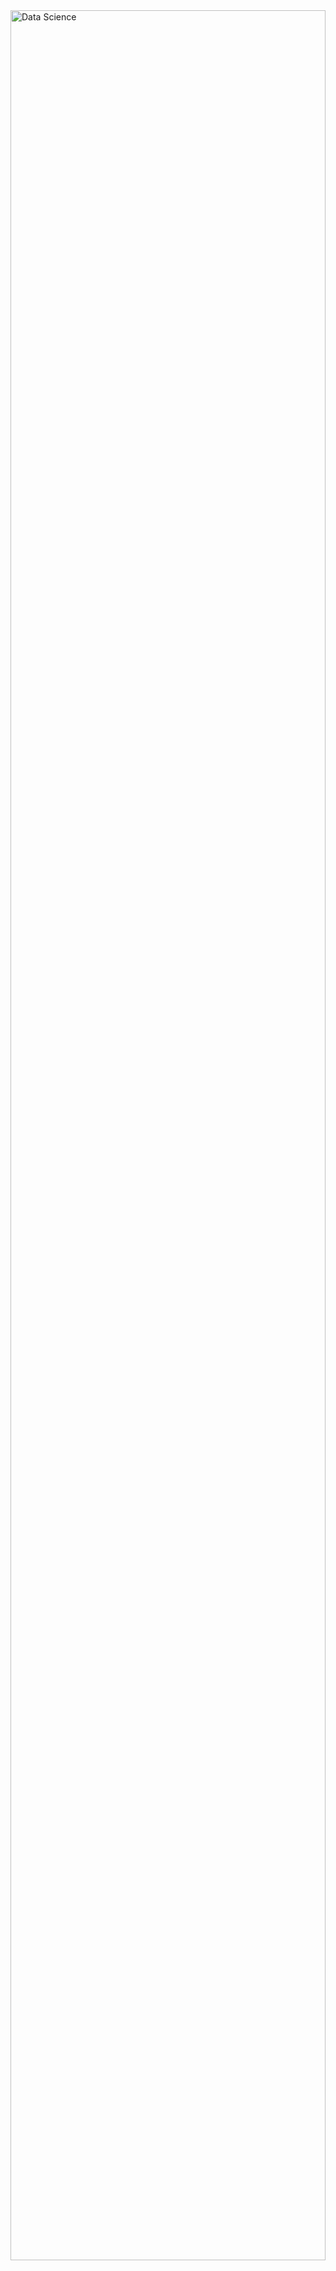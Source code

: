 <div style="display: flex; justify-content: center; align-items: center; height: 100vh;">
  <img src="https://assets-global.website-files.com/606907b169dcd481e8fd42c4/628fcc28ae967c5ccc32de0c_data-science.jpg" 
       alt="Data Science" 
       style="width: 100%; height: auto; max-height: 90vh; object-fit: cover;" />
</div>

<h2 align="left">Hi 👋! My name is Paulo Eduardo, I am a Data Scientist, graduated from the British School of Creative Arts and Technologies (EBAC), and currently a Business Administration student at Esbam University Center. </h2>
</p>

<!-- Dropdown -->
<details>
  <summary>👨‍💻 More about me</summary>
  
 - 🌱  I am currently pursuing a degree in Business Administration at Esbam University Center. I have also completed a professional Data Science program at EBAC (British School of Creative Arts and Technologies).

My Business Administration degree, which is nearing completion (approximately 1.5 years remaining), complements my data work by providing a strategic understanding of business, management, and finance—key elements for turning data into actionable insights.

This combination has allowed me to develop an analytical profile with a practical focus on delivering results and creating value through data analysis.
  
 - 🔭 I am seeking my first job opportunity in the field of Data Science and Data Analysis.
  </p>
  
 - 💬I am 22 years old and currently reside in Brazil. I have basic proficiency in Spanish and experience in Python, Data Analysis, Data Visualization, and Machine Learning. Additionally, I am a musician, which has endowed me with valuable skills such as keen pattern recognition, meticulous analysis, and a creative approach—aptitudes seamlessly intertwined with the realm of data science.
 - ⚡ In my leisure time, I enjoy playing football, indulging in video games, and playing the piano! 🎹 I am convinced that our individual interests not only enhance our understanding of the world but also play a fundamental role in tackling challenges.
</details>

<div align="center">
  <img src="https://github-readme-stats.vercel.app/api?username=Bruxteclas&theme=blue-green" alt="GitHub Stats" />
</div>

<!-- Portfolio -->
## Portfolio:

### 🤖 LLMs Engineering Projects
- [Legal Document Summarization with OpenAI](https://github.com/Bruxteclas/Resumo-de-Documentos-Juridicos-com-OpenAI) - Legal document summarization project using OpenAI LLM models.  
- [Gradio Chatbot Project](https://github.com/Bruxteclas/Gradio-ChatbotGradio) - An interactive chatbot developed with Gradio.  
- [Competitor Monitoring with LLMs and Gradio](https://github.com/Bruxteclas/Monitor-de-Concorrentes-com-LLMs-e-Gradio) - Competitor website monitoring using Gradio and LLMs.  
- [AI Assistant for Airline Company](https://github.com/Bruxteclas/Assistente-de-IA-para-Companhia-A-rea) - Virtual travel assistant.  


### 🌟 Machine Learning Projects
- [Personality Analysis with Machine Learning](https://github.com/Bruxteclas/Analise-de-Personalidade-com-Machine-Learning) - Personality study using machine learning.  
- [Brazilian E-commerce Data Analysis](https://github.com/Bruxteclas/Analise-do-Conjunto-de-Dados-de-E-commerce) - Brazilian e-commerce data analysis with ML.  
- [Disease Prediction with AutoGluon](https://github.com/Bruxteclas/diagnostico-inteligente) - Intelligent disease diagnosis using machine learning and Streamlit.  
- [Educational Analysis with Saeb](https://github.com/Bruxteclas/Projeto-de-Analise-Educacional/tree/main) - Educational performance analysis using linear regression.  

### 📊 Data Analysis Projects
- [Desafio House Rocket Company](https://github.com/Bruxteclas/Desafio-House-Rocket-Company) - House Rocket - Análise Imobiliária com Dados
- [CRM Analysis](https://github.com/Bruxteclas/CRM-Analysis) - Análise de Vendas e Performance Comercial com SQL no Databricks: `Foco em CRM`
- [Análise da taxa de Mortalidade Global](https://github.com/Bruxteclas/Analise-da-Taxa-de-Mortalidade-Global-Usando-AWS-e-SQL) Análise da Taxa de Mortalidade global usando AWS e SQL

### 🎨 Visualization & BI Projects
- [Projeto de Prática com Power BI](https://github.com/Bruxteclas/Dashboard-de-Analise-de-Trancamentos-de-Cursos) - Dashboard de Análise de Trancamentos de Cursos
- [Projeto realizado no SQL e EXCEL](https://github.com/Bruxteclas/Analise-de-Vendas-usando-SQL-e-Excel) - Análise de Vendas usando SQL e EXCEL
- [Dashboard Comercial](https://github.com/Bruxteclas/Dashboard-Comercial) - Dashboard Comercial desenvolvido no Power BI
- [Dashboard Consultoria Empresarial](https://github.com/Bruxteclas/Tomada-de-Decisao-com-Base-em-Dados--A-Transformacao-da-Gestao-Administrativa) - A transformação da Gestão Administrativa

### 🧑‍🎓 Academic Projects
- [Object-Oriented Programming with Coca-Cola Stock Data](https://github.com/Bruxteclas/Programacao-orientada-a-objeto-Acoes-da-coca-cola-) - Object-oriented analysis with stock data.    
- [Telemarketing Campaign Analysis](https://github.com/Bruxteclas/telemarketing) - Analysis of telemarketing campaigns.  
- [Probability Analysis with Pet Food Package Weight Data](https://github.com/Bruxteclas/Probabilidade-) - Probability analysis using pet food package weight data.   
- [Credit Risk Prediction](https://github.com/Bruxteclas/CreditRiskPrediction) - Credit risk model using machine learning.  
- [Credit Classification](https://github.com/Bruxteclas/Classificacao-de-credito) - Credit classification model.  
- [Delinquency Pattern Analysis on Credit Data](https://github.com/Bruxteclas/Analisando-Padroes-de-Inadimplencia-em-Dados-de-Credito) - Analysis of delinquency patterns.   
- [Regression Analysis](https://github.com/Bruxteclas/Analise-de-regressao) - Linear regression analysis.  
- [Credit Analysis with SQL and AWS](https://github.com/Bruxteclas/Analise-Credito-SQL-AWS) - Credit analysis using SQL and AWS.  
- [Data Analysis with PostgreSQL](https://github.com/Bruxteclas/Analise-de-dados-com-PostgreSQL) - Data analysis using PostgreSQL.  
- [Customer Satisfaction and Recommendation Analysis (NPS)](https://github.com/Bruxteclas/Recomendacao-e-NPS-BI) - Customer satisfaction and recommendation analysis in Power BI.  
- [Retail BI Visualization](https://github.com/Bruxteclas/Visualizacao-Varejo-BI) - Retail group sales analysis in Power BI.  
- [Market Research BI](https://github.com/Bruxteclas/Pesquisa-de-Mercado) - Market research analysis of soft drinks in Power BI.  
- [Vaccination Analysis BI](https://github.com/Bruxteclas/Analise-de-Vacinacao-do-Estado-de-PE) - Vaccination analysis for the state of Pernambuco.  


### 🔥Skills 
<!-- Skills: Programming Languages -->
Programming Languages:
<div align="left">
  <img src="https://cdn.jsdelivr.net/gh/devicons/devicon/icons/python/python-original.svg" height="30" alt="Python logo" />
</div>

### 💻Tools and Frameworks

<div align="left">
  <img src="https://cdn.jsdelivr.net/gh/devicons/devicon/icons/jupyter/jupyter-original.svg" height="40" alt="jupyter logo"  />
  <img width="12" />
  <img src="https://cdn.jsdelivr.net/gh/devicons/devicon/icons/visualstudio/visualstudio-plain.svg" height="40" alt="visualstudio logo"  />
</a>
  <img src="https://img.shields.io/badge/GIT-E44C30?style=for-the-badge&logo=git&logoColor=white" height="35" alt="Git logo" />
  <img src="https://img.shields.io/badge/Amazon_AWS-232F3E?style=for-the-badge&logo=amazon-aws&logoColor=white" height="35" alt="Amazon AWS logo" />
  <img src="https://github.com/user-attachments/assets/26007508-a546-474d-9800-fd54d33ab9e8" height="40" alt="Power BI logo" />
  <img src="https://github.com/user-attachments/assets/11bf2753-234d-46e0-b818-0dc178c09a62" height="40" alt="Excel" />
  <img src="https://github.com/user-attachments/assets/c2260bca-32de-4874-aef4-57693560b262" height="55" alt="Spark" />
  <!-- PostgreSQL Badge -->
<img src="https://img.shields.io/badge/PostgreSQL-316192?style=for-the-badge&logo=postgresql&logoColor=white" height="30" alt="PostgreSQL badge" />
</div>



###

<div align="left">
  <a href="https://www.instagram.com/pauloteclas_?igshid=YzVkODRmOTdmMw==" target="_blank">
    <img src="https://img.shields.io/static/v1?message=Instagram&logo=instagram&label=&color=E4405F&logoColor=white&labelColor=&style=for-the-badge" height="35" alt="instagram logo"  />
  </a>
  <a href="@pauloteclas224@gmail.com" target="_blank">
    <img src="https://img.shields.io/static/v1?message=Gmail&logo=gmail&label=&color=D14836&logoColor=white&labelColor=&style=for-the-badge" height="35" alt="gmail logo"  />
  </a>
  <a href="https://www.linkedin.com/in/pauloteclas/" target="_blank">
    <img src="https://img.shields.io/static/v1?message=LinkedIn&logo=linkedin&label=&color=0077B5&logoColor=white&labelColor=&style=for-the-badge" height="35" alt="linkedin logo"  />
  </a>


###

<img align="right" height="150" src="https://media.giphy.com/media/RhMmGFlRGT1UtgGTaD/giphy.gif"  />


###

<div align="center">
  <img height="200" src="https://media.istockphoto.com/id/1325034866/pt/vetorial/data-analysis-vector-illustration-with-young-woman-sitting-in-front-of-big-computer.jpg?s=612x612&w=0&k=20&c=i7ZlYQA7TbuDvv3lr-IVtSKxNCFJng9hzSmVR4mp3UM="  />
</div>




###


